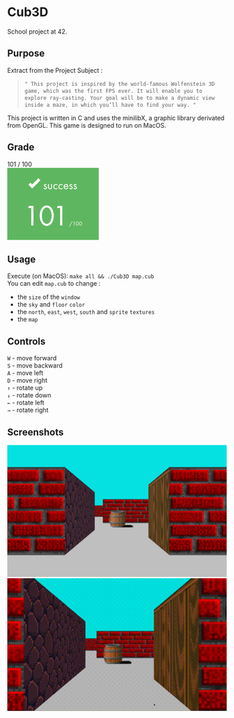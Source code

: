 # Cub3D
  School project at 42.
## Purpose
Extract from the Project Subject :

>     " This project is inspired by the world-famous Wolfenstein 3D game, which was the first FPS ever. It will enable you to explore ray-casting. Your goal will be to make a dynamic view inside a maze, in which you’ll have to find your way. "

This project is written in C and uses the minilibX, a graphic library derivated from OpenGL. This game is designed to run on MacOS.
## Grade
101 / 100
<br>
![Rank](../images/rank101.png)

  ## Usage
  Execute (on MacOS):    `make all && ./Cub3D map.cub`<br>
  You can edit `map.cub` to change :
  - the `size` of the `window`
  - the `sky` and `floor` `color`
  - the `north`, `east`, `west`, `south` and `sprite` `textures`
  - the `map`

  ## Controls
``W`` - move forward <br>
``S`` - move backward <br>
``A`` - move left <br>
``D`` - move right <br>
``↑`` - rotate up <br>
``↓`` - rotate down <br>
``←`` - rotate left <br>
``→`` - rotate right <br>

## Screenshots
<img src='bitmap.bmp' alt='bmp' width='625'>
<img src='cub3dVideo.gif' alt='gif' width='625'>
